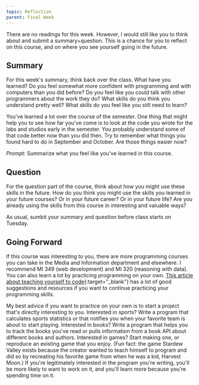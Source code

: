 ```yaml
---
topic: Reflection
parent: Final Week
---
```


There are no readings for this week.  However, I would still like you to think about and submit a summary+question. This is a chance for you to reflect on this course, and on where you see yourself going in the future.

## Summary

For this week's summary, think back over the class. What have you learned? Do you feel somewhat more confident with programming and with computers than you did before? Do you feel like you could talk with other programmers about the work they do? What skills do you think you understand pretty well? What skills do you feel like you still need to learn? 

You've learned a lot over the course of the semester. One thing that might help you to see how far you've come is to look at the code you wrote for the labs and studios early in the semester. You probably understand some of that code better now than you did then. Try to remember what things you found hard to do in September and October. Are those things easier now?

*Prompt:* Summarize what you feel like you've learned in this course.

## Question

For the question part of the course, think about how you might use these skills in the future. How do you think you might use the skills you learned in your future courses?  Or in your future career?  Or in your future life?  Are you already using the skills from this course in interesting and valuable ways?

As usual, sumbit your summary and question before class starts on Tuesday.

## Going Forward

If this course was interesting to you, there are more programming courses you can take in the Media and Information department and elsewhere. I recommend MI 349 (web development) and MI 320 (reasoning with data). You can also learn a lot by practicing programming on your own. [This article about teaching yourself to code](https://lifehacker.com/top-10-ways-to-teach-yourself-to-code-1684250889){:target="_blank"} has a lot of good suggestions and resources if you want to continue practicing your programming skills.

My best advice if you want to practice on your own is to start a project that's directly interesting to you. Interested in sports? Write a program that calculates sports statistics or that notifies you when your favorite team is about to start playing. Interested in books? Write a program that helps you to track the books you've read or pulls information from a book API about different books and authors. Interested in games? Start making one, or reproduce an existing game that you enjoy. (Fun fact: the game Stardew Valley exists because the creator wanted to teach himself to program and did so by recreating his favorite game from when he was a kid, Harvest Moon.) If you're legitimately interested in the program you're writing, you'll be more likely to want to work on it, and you'll learn more because you're spending time on it.
